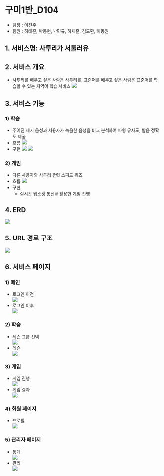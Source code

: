 # 구미1반_D104

- 팀장 : 이진주
- 팀원 : 허태훈, 박동현, 박민규, 하재훈, 김도환, 허동원

## 1. 서비스명: 사투리가 서툴러유

## 2. 서비스 개요

- 사투리를 배우고 싶은 사람은 사투리를, 표준어를 배우고 싶은 사람은 표준어를 학습할 수 있는 지역어 학습 서비스
  <img src="./img/advertisement.gif">

## 3. 서비스 기능

### 1) 학습

- 주어진 제시 음성과 사용자가 녹음한 음성을 비교 분석하여 파형 유사도, 발음 정확도 제공
- 흐름
  <img src="./img/learn_flow.jpg">
- 구현
  <img src="./img/voice_analysis1.jpg">
  <img src="./img/voice_analysis2.jpg">

### 2) 게임

- 다른 사용자와 사투리 관련 스피드 퀴즈
- 흐름
  <img src="./img/game_flow.jpg">
- 구현
    - 실시간 웹소켓 통신을 활용한 게임 진행

## 4. ERD

  <img src="./img/ERD.png">

## 5. URL 경로 구조

  <img src="./img/URL.png">

## 6. 서비스 페이지

### 1) 메인

- 로그인 이전
  <div><img src="./img/start.gif"></div>
- 로그인 이후
  <div><img src="./img/main.gif"></div>

### 2) 학습
- 레슨 그룹 선택
  <div><img src="./img/learn1.gif"></div>
- 레슨
  <div><img src="./img/learn2.gif"></div>

### 3) 게임
- 게임 진행
  <div><img src="./img/game.gif"></div>
- 게임 결과
  <div><img src="./img/game_result.gif"></div>

### 4) 회원 페이지
- 프로필
  <div><img src="./img/profile.gif"></div>

### 5) 관리자 페이지
- 통계
  <div><img src="./img/statistics.gif"></div>
- 관리
  <div><img src="./img/admin.gif"></div>


